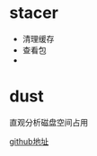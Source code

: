 # stacer
- 清理缓存
- 查看包
- 


# dust
直观分析磁盘空间占用

[github地址](https://github.com/bootandy/dust/releases/)
